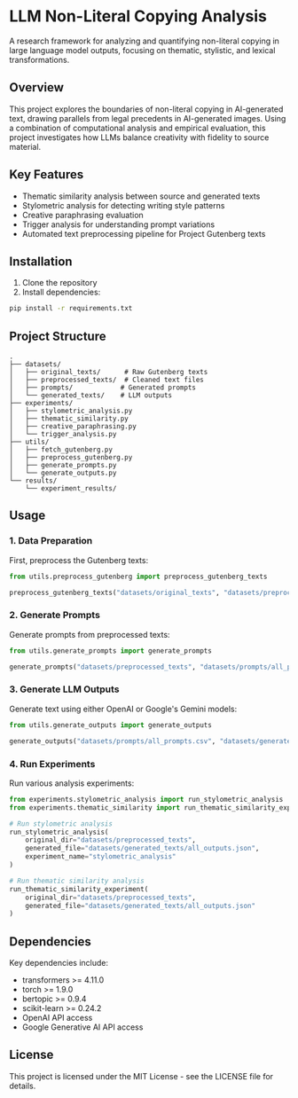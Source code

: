 # LLM Non-Literal Copying Analysis

A research framework for analyzing and quantifying non-literal copying in large language model outputs, focusing on thematic, stylistic, and lexical transformations.

## Overview

This project explores the boundaries of non-literal copying in AI-generated text, drawing parallels from legal precedents in AI-generated images. Using a combination of computational analysis and empirical evaluation, this project investigates how LLMs balance creativity with fidelity to source material.

## Key Features

- Thematic similarity analysis between source and generated texts
- Stylometric analysis for detecting writing style patterns
- Creative paraphrasing evaluation
- Trigger analysis for understanding prompt variations
- Automated text preprocessing pipeline for Project Gutenberg texts

## Installation

1. Clone the repository
2. Install dependencies:

```bash
pip install -r requirements.txt
```

## Project Structure

```
.
├── datasets/
│   ├── original_texts/      # Raw Gutenberg texts
│   ├── preprocessed_texts/  # Cleaned text files
│   ├── prompts/            # Generated prompts
│   └── generated_texts/    # LLM outputs
├── experiments/
│   ├── stylometric_analysis.py
│   ├── thematic_similarity.py
│   ├── creative_paraphrasing.py
│   └── trigger_analysis.py
├── utils/
│   ├── fetch_gutenberg.py
│   ├── preprocess_gutenberg.py
│   ├── generate_prompts.py
│   └── generate_outputs.py
└── results/
    └── experiment_results/
```

## Usage

### 1. Data Preparation

First, preprocess the Gutenberg texts:

```python
from utils.preprocess_gutenberg import preprocess_gutenberg_texts

preprocess_gutenberg_texts("datasets/original_texts", "datasets/preprocessed_texts")
```

### 2. Generate Prompts

Generate prompts from preprocessed texts:

```python
from utils.generate_prompts import generate_prompts

generate_prompts("datasets/preprocessed_texts", "datasets/prompts/all_prompts.csv")
```

### 3. Generate LLM Outputs

Generate text using either OpenAI or Google's Gemini models:

```python
from utils.generate_outputs import generate_outputs

generate_outputs("datasets/prompts/all_prompts.csv", "datasets/generated_texts/all_outputs.json")
```

### 4. Run Experiments

Run various analysis experiments:

```python
from experiments.stylometric_analysis import run_stylometric_analysis
from experiments.thematic_similarity import run_thematic_similarity_experiment

# Run stylometric analysis
run_stylometric_analysis(
    original_dir="datasets/preprocessed_texts",
    generated_file="datasets/generated_texts/all_outputs.json",
    experiment_name="stylometric_analysis"
)

# Run thematic similarity analysis
run_thematic_similarity_experiment(
    original_dir="datasets/preprocessed_texts",
    generated_file="datasets/generated_texts/all_outputs.json"
)
```

## Dependencies

Key dependencies include:
- transformers >= 4.11.0
- torch >= 1.9.0
- bertopic >= 0.9.4
- scikit-learn >= 0.24.2
- OpenAI API access
- Google Generative AI API access

## License

This project is licensed under the MIT License - see the LICENSE file for details.
